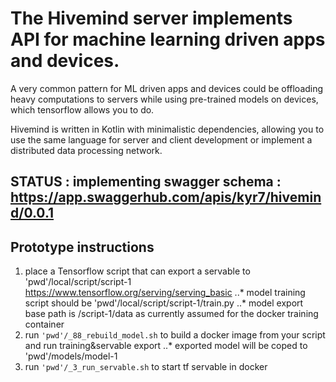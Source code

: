 # The Hivemind server implements API for machine learning driven apps and devices.

A very common pattern for ML driven apps and devices could be offloading heavy computations to servers while using pre-trained models on devices, which tensorflow allows you to do.

Hivemind is written in Kotlin with minimalistic dependencies, allowing you to use the same language for server and client development or implement a distributed data processing network.

## STATUS : implementing swagger schema : https://app.swaggerhub.com/apis/kyr7/hivemind/0.0.1

## Prototype instructions
1. place a Tensorflow script that can export a servable to 'pwd'/local/script/script-1 https://www.tensorflow.org/serving/serving_basic
..* model training script should be 'pwd'/local/script/script-1/train.py
..* model export base path is /script-1/data as currently assumed for the docker training container
2. run `'pwd'/_88_rebuild_model.sh` to build a docker image from your script and run training&servable export
..* exported model will be coped to 'pwd'/models/model-1
3. run `'pwd'/_3_run_servable.sh` to start tf servable in docker
